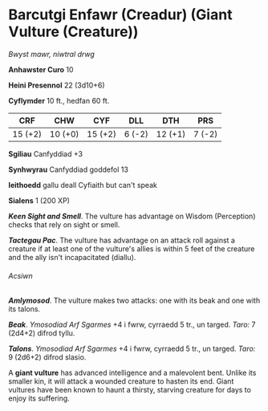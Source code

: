 # Barcutgi Enfawr (Creadur) (Giant Vulture (Creature))

*Bwyst mawr, niwtral drwg*

**Anhawster Curo** 10

**Heini Presennol** 22 (3d10+6)

**Cyflymder** 10 ft., hedfan 60 ft.

| CRF     | CHW     | CYF     | DLL    | DTH     | PRS    |
|---------|---------|---------|--------|---------|--------|
| 15 (+2) | 10 (+0) | 15 (+2) | 6 (-2) | 12 (+1) | 7 (-2) |

**Sgiliau** Canfyddiad +3

**Synhwyrau** Canfyddiad goddefol 13

**Ieithoedd** gallu deall Cyfiaith but can't speak

**Sialens** 1 (200 XP)

***Keen Sight and Smell***. The vulture has advantage on Wisdom (Perception) checks that rely on sight or smell.

***Tactegau Pac***. The vulture has advantage on an attack roll against a creature if at least one of the vulture's allies is within 5 feet of the creature and the ally isn't incapacitated (diallu).

###### Acsiwn

***Amlymosod***. The vulture makes two attacks: one with its beak and one with its talons.

***Beak***. *Ymosodiad Arf Sgarmes* +4 i fwrw, cyrraedd 5 tr., un targed. *Taro:* 7 (2d4+2) difrod tyllu.

***Talons***. *Ymosodiad Arf Sgarmes* +4 i fwrw, cyrraedd 5 tr., un targed. *Taro:* 9 (2d6+2) difrod slasio.

A **giant vulture** has advanced intelligence and a malevolent bent. Unlike its smaller kin, it will attack a wounded creature to hasten its end. Giant vultures have been known to haunt a thirsty, starving creature for days to enjoy its suffering.